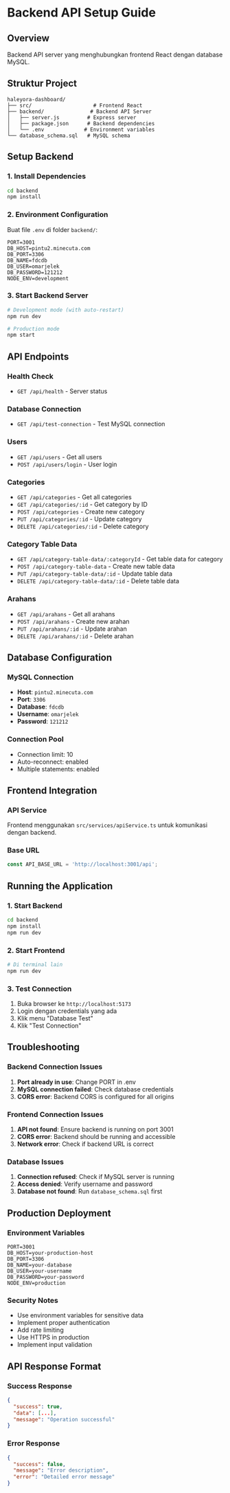 # Backend API Setup Guide

## Overview
Backend API server yang menghubungkan frontend React dengan database MySQL.

## Struktur Project

```
haleyora-dashboard/
├── src/                    # Frontend React
├── backend/               # Backend API Server
│   ├── server.js         # Express server
│   ├── package.json      # Backend dependencies
│   └── .env             # Environment variables
└── database_schema.sql   # MySQL schema
```

## Setup Backend

### 1. Install Dependencies
```bash
cd backend
npm install
```

### 2. Environment Configuration
Buat file `.env` di folder `backend/`:
```env
PORT=3001
DB_HOST=pintu2.minecuta.com
DB_PORT=3306
DB_NAME=fdcdb
DB_USER=omarjelek
DB_PASSWORD=121212
NODE_ENV=development
```

### 3. Start Backend Server
```bash
# Development mode (with auto-restart)
npm run dev

# Production mode
npm start
```

## API Endpoints

### Health Check
- `GET /api/health` - Server status

### Database Connection
- `GET /api/test-connection` - Test MySQL connection

### Users
- `GET /api/users` - Get all users
- `POST /api/users/login` - User login

### Categories
- `GET /api/categories` - Get all categories
- `GET /api/categories/:id` - Get category by ID
- `POST /api/categories` - Create new category
- `PUT /api/categories/:id` - Update category
- `DELETE /api/categories/:id` - Delete category

### Category Table Data
- `GET /api/category-table-data/:categoryId` - Get table data for category
- `POST /api/category-table-data` - Create new table data
- `PUT /api/category-table-data/:id` - Update table data
- `DELETE /api/category-table-data/:id` - Delete table data

### Arahans
- `GET /api/arahans` - Get all arahans
- `POST /api/arahans` - Create new arahan
- `PUT /api/arahans/:id` - Update arahan
- `DELETE /api/arahans/:id` - Delete arahan

## Database Configuration

### MySQL Connection
- **Host**: `pintu2.minecuta.com`
- **Port**: `3306`
- **Database**: `fdcdb`
- **Username**: `omarjelek`
- **Password**: `121212`

### Connection Pool
- Connection limit: 10
- Auto-reconnect: enabled
- Multiple statements: enabled

## Frontend Integration

### API Service
Frontend menggunakan `src/services/apiService.ts` untuk komunikasi dengan backend.

### Base URL
```typescript
const API_BASE_URL = 'http://localhost:3001/api';
```

## Running the Application

### 1. Start Backend
```bash
cd backend
npm install
npm run dev
```

### 2. Start Frontend
```bash
# Di terminal lain
npm run dev
```

### 3. Test Connection
1. Buka browser ke `http://localhost:5173`
2. Login dengan credentials yang ada
3. Klik menu "Database Test"
4. Klik "Test Connection"

## Troubleshooting

### Backend Connection Issues
1. **Port already in use**: Change PORT in .env
2. **MySQL connection failed**: Check database credentials
3. **CORS error**: Backend CORS is configured for all origins

### Frontend Connection Issues
1. **API not found**: Ensure backend is running on port 3001
2. **CORS error**: Backend should be running and accessible
3. **Network error**: Check if backend URL is correct

### Database Issues
1. **Connection refused**: Check if MySQL server is running
2. **Access denied**: Verify username and password
3. **Database not found**: Run `database_schema.sql` first

## Production Deployment

### Environment Variables
```env
PORT=3001
DB_HOST=your-production-host
DB_PORT=3306
DB_NAME=your-database
DB_USER=your-username
DB_PASSWORD=your-password
NODE_ENV=production
```

### Security Notes
- Use environment variables for sensitive data
- Implement proper authentication
- Add rate limiting
- Use HTTPS in production
- Implement input validation

## API Response Format

### Success Response
```json
{
  "success": true,
  "data": [...],
  "message": "Operation successful"
}
```

### Error Response
```json
{
  "success": false,
  "message": "Error description",
  "error": "Detailed error message"
}
``` 